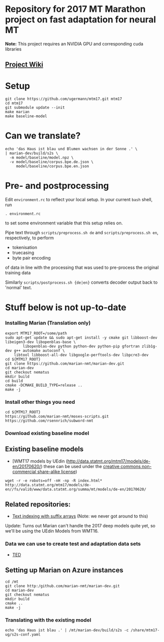 # Repository for 2017 MT Marathon project on fast adaptation for neural MT

**Note:** This project requires an NVIDIA GPU and corresponding cuda libraries

## [Project Wiki](https://github.com/ugermann/mtm17/wiki)

# Setup
```
git clone https://github.com/ugermann/mtm17.git mtm17
cd mtm17
git submodule update --init
make marian
make baseline-model
```

# Can we translate?
```
echo 'das Haus ist blau und Blumen wachsen in der Sonne .' \
| marian-dev/build/s2s \
  -m model/baseline/model.npz \
  -v model/baseline/corpus.bpe.de.json \
     model/baseline/corpus.bpe.en.json 
```

# Pre- and postprocessing

Edit `environment.rc` to reflect your local setup. In your current `bash` shell, run
```
. environment.rc
```
to set some environment variable that this setup relies on.

Pipe text through `scripts/preprocess.sh de` and `scripts/preprocess.sh en`, respectively, to perform
- tokenisation
- truecasing
- byte pair encoding

of data in line with the processing that was used to pre-process the original training data

Similarly `scripts/postprocess.sh {de|en}` converts decoder output back to 'normal' text.

# Stuff below is not up-to-date


### Installing Marian (Translation only)
```
export MTM17_ROOT=/some/path
sudo apt-get update && sudo apt-get install -y cmake git libboost-dev libeigen3-dev libopenblas-base \
        libopenblas-dev python python-dev python-pip gfortran zlib1g-dev g++ automake autoconf \
	libtool libboost-all-dev libgoogle-perftools-dev libpcre3-dev
cd ${MTM17_ROOT}
git clone https://github.com/marian-nmt/marian-dev.git
cd marian-dev
git checkout nematus
mkdir build
cd build
cmake -DCMAKE_BUILD_TYPE=release ..
make -j
```
### Install other things you need
```
cd ${MTM17_ROOT}
https://github.com/marian-nmt/moses-scripts.git
https://github.com/rsennrich/subword-nmt
```

### Download existing baseline model

## Existing baseline models 
- [WMT17 models by UEdin (http://data.statmt.org/mtm17/models/de-en/20170620/)
  these can be used under the [creative commons non-commercial share-alike license](https://creativecommons.org/licenses/by-nc-sa/3.0/))

```
wget -r -e robots=off -nH -np -R index.html* http://data.statmt.org/mtm17/models/de-en//fs/vali0/www/data.statmt.org/summa/mt/models/de-en/20170620/
```

## Related repositories:
- [Text indexing with suffix arrays](https://github.com/ugermann/btm)
  (Note: we never got around to this)
  

Update: Turns out Marian can't handle the 2017 deep models quite yet, so we'll be using the UEdin Models from WMT16.

### Data we can use to create test and adaptation data sets
- [TED](https://wit3.fbk.eu/mt.php?release=2016-01)

## Setting up Marian on Azure instances
```
cd /mt
git clone http:/github.com/marian-nmt/marian-dev.git
cd marian-dev
git checkout nematus
mkdir build
cmake ..
make -j
```
### Translating with the existing model
```
echo 'das Haus ist blau .' | /mt/marian-dev/build/s2s -c /share/mtm17-ug/s2s-conf.yaml
```




